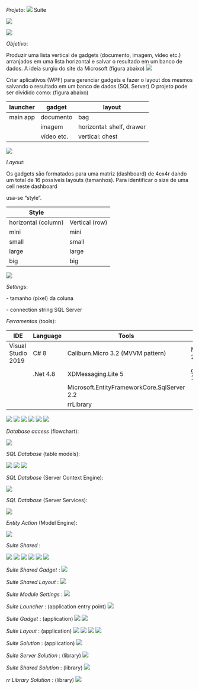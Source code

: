*Projeto*: ![](Docs/media/Suite.png) Suite 

![](Docs/media/73b1518089c9bf2b6b6d0dec5b38286f.jpg)

![](Docs/media/48edbf6725eabd4e44f7351b30205604.png)

*Objetivo*:

Produzir uma lista vertical de gadgets (documento, imagem, vídeo etc.)
arranjados em uma lista horizontal e salvar o resultado em um banco de dados. A
ideia surgiu do site da Microsoft (figura abaixo)
![](Docs/media/1dfbcb5311ca040aef14ec476ce203ba.jpg)

Criar aplicativos (WPF) para gerenciar gadgets e fazer o layout dos mesmos
salvando o resultado em um banco de dados (SQL Server) O projeto pode ser
dividido como: (figura abaixo)

| launcher | gadget     | layout                    |
|----------|------------|---------------------------|
| main app | documento  | bag                       |
|          | imagem     | horizontal: shelf, drawer |
|          | vídeo etc. | vertical: chest           |

![](Docs/media/c6a66df256daf27eb3648ed684493f9e.jpg)

*Layout*:

Os gadgets são formatados para uma matriz (dashboard) de 4cx4r dando um total de
16 possíveis layouts (tamanhos). Para identificar o size de uma cell neste
dashboard

usa-se “style”.

| Style               |                |
|---------------------|----------------|
| horizontal (column) | Vertical (row) |
| mini                | mini           |
| small               | small          |
| large               | large          |
| big                 | big            |

![](Docs/media/b1ce885d52718db50b27de09967fbb05.jpg)

*Settings*:

\- tamanho (pixel) da coluna

\- connection string SQL Server

*Ferramentas* (tools):

| IDE                | Language   | Tools                                       | UI                       |
|--------------------|------------|---------------------------------------------|--------------------------|
| Visual Studio 2019 | C\# 8      | Caliburn.Micro 3.2 (MVVM pattern)           | MaterialDesignThemes 2.5 |
|                    | .Net 4.8   | XDMessaging.Lite 5                          | gong-wpf-dragdrop 1.1    |
|                    |            | Microsoft.EntityFrameworkCore.SqlServer 2.2 |                          |
|                    |            | rrLibrary                                   |                          |

![](Docs/media/SuiteGadgetDocument.jpg)
![](Docs/media/SuiteGadgetImage.jpg)
![](Docs/media/SuiteLayoutBag.jpg)
![](Docs/media/SuiteLayoutShelf.jpg)
![](Docs/media/SuiteLayoutDrawer.jpg)
![](Docs/media/SuiteLayoutChest.jpg)

*Database access* (flowchart):

![](Docs/media/DBFlowchart.jpg)

*SQL Database* (table models):

![](Docs/media/ModelComponent.jpg)
![](Docs/media/ModelExtension.jpg)
![](Docs/media/ModelSettings.jpg)

*SQL Database* (Server Context Engine):

![](Docs/media/ServerContextEngine.jpg)

*SQL Database* (Server Services):

![](Docs/media/ServerServicesComponent.jpg)

*Entity Action* (Model Engine):

![](Docs/media/EntityAction.jpg)

*Suite Shared* :

![](Docs/media/SuiteSharedResources.jpg)
![](Docs/media/SuiteSharedTypes.jpg)
![](Docs/media/SuiteSharedServices.jpg)
![](Docs/media/SuiteSharedMessage.jpg)
![](Docs/media/SuiteSharedDashboard.jpg)
![](Docs/media/SuiteSharedViewModel.jpg)

*Suite Shared Gadget* :
![](Docs/media/SuiteSharedGadget.jpg)

*Suite Shared Layout* :
![](Docs/media/SuiteSharedLayout.jpg)

*Suite Module Settings* :
![](Docs/media/SuiteModuleSettings.jpg)

*Suite Launcher* : (application entry point)
![](Docs/media/SuiteLauncherApplication.jpg)

*Suite Gadget* : (application)
![](Docs/media/SuiteGadgetDocumentApp.jpg)
![](Docs/media/SuiteGadgetImageApp.jpg)

*Suite Layout* : (application)
![](Docs/media/SuiteLayoutBagApp.jpg)
![](Docs/media/SuiteLayoutShelfApp.jpg)
![](Docs/media/SuiteLayoutDrawerApp.jpg)
![](Docs/media/SuiteLayoutChestApp.jpg)

*Suite Solution* : (application)
![](Docs/media/SuiteApplicationSolution.jpg)

*Suite Server Solution* : (library)
![](Docs/media/SuiteServerSolution.jpg)

*Suite Shared Solution* : (library)
![](Docs/media/SuiteSharedSolution.jpg)

*rr Library Solution* : (library)
![](Docs/media/rrLibrarySolution.jpg)
